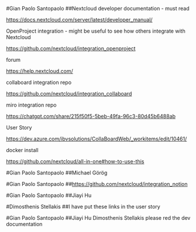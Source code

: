 #Gian Paolo Santopaolo
##Nextcloud developer documentation - must read

https://docs.nextcloud.com/server/latest/developer_manual/

OpenProject integration - might be useful to see how others integrate with Nextcloud

https://github.com/nextcloud/integration_openproject

forum

https://help.nextcloud.com/

collaboard integration repo

https://github.com/nextcloud/integration_collaboard

miro integration repo

https://chatgpt.com/share/215f50f5-5beb-49fa-96c3-80d45b6488ab

User Story

https://dev.azure.com/ibvsolutions/CollaBoardWeb/_workitems/edit/10461/

docker install

https://github.com/nextcloud/all-in-one#how-to-use-this

#Gian Paolo Santopaolo
##Michael Görög

#Gian Paolo Santopaolo
##https://github.com/nextcloud/integration_notion

#Gian Paolo Santopaolo
##Jiayi Hu

#Dimosthenis Stellakis
##I have put these links in the user story

#Gian Paolo Santopaolo
##Jiayi Hu Dimosthenis Stellakis please red the dev documentation
